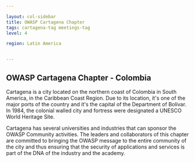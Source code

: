 ```yaml
--- 

layout: col-sidebar
title: OWASP Cartagena Chapter
tags: cartagena-tag meetings-tag
level: 4

region: Latin America


---
```


## OWASP Cartagena Chapter - Colombia

Cartagena is a city located on the northern coast of Colombia in South America, in the Caribbean Coast Region. Due to its location, it's one of the major ports of the country and it's the capital of the Department of Bolívar. In 1984, the colonial walled city and fortress were designated a UNESCO World Heritage Site.

Cartagena has several universities and industries that can sponsor the OWASP Community activities. The leaders and collaborators of this chapter are committed to bringing the OWASP message to the entire community of the city and thus ensuring that the security of applications and services is part of the DNA of the industry and the academy.